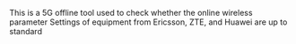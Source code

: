 This is a 5G offline tool used to check whether the online wireless parameter Settings of equipment from Ericsson, ZTE, and Huawei are up to standard
